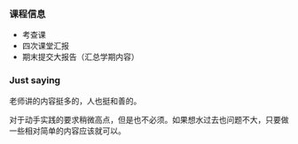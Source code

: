 ### 课程信息
- 考查课
- 四次课堂汇报
- 期末提交大报告（汇总学期内容）

### Just saying
老师讲的内容挺多的，人也挺和善的。

对于动手实践的要求稍微高点，但是也不必须。如果想水过去也问题不大，只要做一些相对简单的内容应该就可以。

